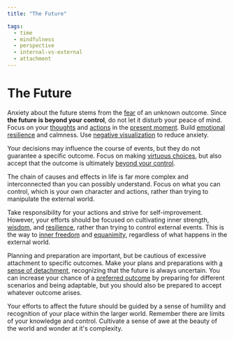```yaml
---
title: "The Future"

tags:
  - time
  - mindfulness
  - perspective
  - internal-vs-external
  - attachment
---
```


# The Future

Anxiety about the future stems from the [fear](fear.md) of an unknown outcome.
Since **the future is beyond your control**, do not let it disturb your peace of
mind. Focus on your [thoughts](thoughts-judgments.md) and [actions](actions.md)
in the [present moment](time-present-moment.md.md). Build [emotional
resilience](emotional-resilience.md) and calmness. Use [negative
visualization](negative-visualization.md) to reduce anxiety.

Your decisions may influence the course of events, but they do not guarantee a
specific outcome. Focus on making [virtuous choices](acting-virtue.md), but also
accept that the outcome is ultimately [beyond your
control](dichotomy-control.md).

The chain of causes and effects in life is far more complex and interconnected
than you can possibly understand. Focus on what you can control, which is your
own character and actions, rather than trying to manipulate the external world.

Take responsibility for your actions and strive for self-improvement. However,
your efforts should be focused on cultivating inner strength,
[wisdom](wisdom.md), and [resilience](emotional-resilience.md), rather than
trying to control external events. This is the way to [inner
freedom](freedom-disturbance.md) and [equanimity](freedom-disturbance.md),
regardless of what happens in the external world.

Planning and preparation are important, but be cautious of excessive attachment
to specific outcomes. Make your plans and preparations with [a sense of
detachment](detachment-externals.md), recognizing that the future is always
uncertain. You can increase your chance of a [preferred
outcome](preferred-dispreferred-indifferents.md) by preparing for different
scenarios and being adaptable, but you should also be prepared to accept
whatever outcome arises.

Your efforts to affect the future should be guided by a sense of humility and
recognition of your place within the larger world. Remember there are limits of
your knowledge and control. Cultivate a sense of awe at the beauty of the world
and wonder at it's complexity.
